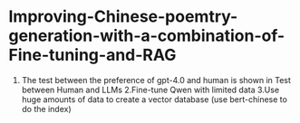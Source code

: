 # Improving-Chinese-poemtry-generation-with-a-combination-of-Fine-tuning-and-RAG
1. The test between the preference of gpt-4.0 and human is shown in Test between Human and LLMs
2.Fine-tune Qwen with limited data
3.Use huge amounts of data to create a vector database (use bert-chinese to do the index)
